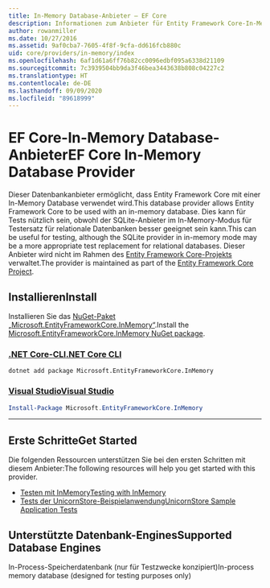 ```yaml
---
title: In-Memory Database-Anbieter – EF Core
description: Informationen zum Anbieter für Entity Framework Core-In-Memory-Datenbanken
author: rowanmiller
ms.date: 10/27/2016
ms.assetid: 9af0cba7-7605-4f8f-9cfa-dd616fcb880c
uid: core/providers/in-memory/index
ms.openlocfilehash: 6af1d61a6ff76b82cc0096edbf095a6338d21109
ms.sourcegitcommit: 7c3939504bb9da3f46bea3443638b808c04227c2
ms.translationtype: HT
ms.contentlocale: de-DE
ms.lasthandoff: 09/09/2020
ms.locfileid: "89618999"
---
```

# <a name="ef-core-in-memory-database-provider"></a><span data-ttu-id="58910-103">EF Core-In-Memory Database-Anbieter</span><span class="sxs-lookup"><span data-stu-id="58910-103">EF Core In-Memory Database Provider</span></span>

<span data-ttu-id="58910-104">Dieser Datenbankanbieter ermöglicht, dass Entity Framework Core mit einer In-Memory Database verwendet wird.</span><span class="sxs-lookup"><span data-stu-id="58910-104">This database provider allows Entity Framework Core to be used with an in-memory database.</span></span> <span data-ttu-id="58910-105">Dies kann für Tests nützlich sein, obwohl der SQLite-Anbieter im In-Memory-Modus für Testersatz für relationale Datenbanken besser geeignet sein kann.</span><span class="sxs-lookup"><span data-stu-id="58910-105">This can be useful for testing, although the SQLite provider in in-memory mode may be a more appropriate test replacement for relational databases.</span></span> <span data-ttu-id="58910-106">Dieser Anbieter wird nicht im Rahmen des [Entity Framework Core-Projekts](https://github.com/aspnet/EntityFrameworkCore) verwaltet.</span><span class="sxs-lookup"><span data-stu-id="58910-106">The provider is maintained as part of the [Entity Framework Core Project](https://github.com/aspnet/EntityFrameworkCore).</span></span>

## <a name="install"></a><span data-ttu-id="58910-107">Installieren</span><span class="sxs-lookup"><span data-stu-id="58910-107">Install</span></span>

<span data-ttu-id="58910-108">Installieren Sie das [NuGet-Paket „Microsoft.EntityFrameworkCore.InMemory“](https://www.nuget.org/packages/Microsoft.EntityFrameworkCore.InMemory/).</span><span class="sxs-lookup"><span data-stu-id="58910-108">Install the [Microsoft.EntityFrameworkCore.InMemory NuGet package](https://www.nuget.org/packages/Microsoft.EntityFrameworkCore.InMemory/).</span></span>

### <a name="net-core-cli"></a>[<span data-ttu-id="58910-109">.NET Core-CLI</span><span class="sxs-lookup"><span data-stu-id="58910-109">.NET Core CLI</span></span>](#tab/dotnet-core-cli)

```dotnetcli
dotnet add package Microsoft.EntityFrameworkCore.InMemory
```

### <a name="visual-studio"></a>[<span data-ttu-id="58910-110">Visual Studio</span><span class="sxs-lookup"><span data-stu-id="58910-110">Visual Studio</span></span>](#tab/vs)

``` powershell
Install-Package Microsoft.EntityFrameworkCore.InMemory
```

***

## <a name="get-started"></a><span data-ttu-id="58910-111">Erste Schritte</span><span class="sxs-lookup"><span data-stu-id="58910-111">Get Started</span></span>

<span data-ttu-id="58910-112">Die folgenden Ressourcen unterstützen Sie bei den ersten Schritten mit diesem Anbieter:</span><span class="sxs-lookup"><span data-stu-id="58910-112">The following resources will help you get started with this provider.</span></span>

* [<span data-ttu-id="58910-113">Testen mit InMemory</span><span class="sxs-lookup"><span data-stu-id="58910-113">Testing with InMemory</span></span>](xref:core/miscellaneous/testing/in-memory)
* [<span data-ttu-id="58910-114">Tests der UnicornStore-Beispielanwendung</span><span class="sxs-lookup"><span data-stu-id="58910-114">UnicornStore Sample Application Tests</span></span>](https://github.com/rowanmiller/UnicornStore/blob/master/UnicornStore/src/UnicornStore.Tests/Controllers/ShippingControllerTests.cs)

## <a name="supported-database-engines"></a><span data-ttu-id="58910-115">Unterstützte Datenbank-Engines</span><span class="sxs-lookup"><span data-stu-id="58910-115">Supported Database Engines</span></span>

<span data-ttu-id="58910-116">In-Process-Speicherdatenbank (nur für Testzwecke konzipiert)</span><span class="sxs-lookup"><span data-stu-id="58910-116">In-process memory database (designed for testing purposes only)</span></span>
